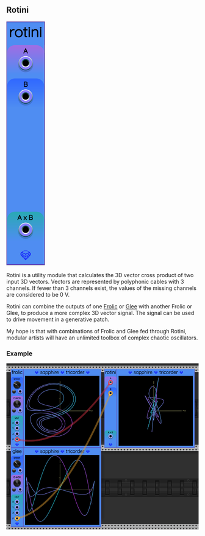 ## Rotini

![Rotini](images/rotini.png)

Rotini is a utility module that calculates the 3D vector cross product
of two input 3D vectors. Vectors are represented by polyphonic cables with 3 channels.
If fewer than 3 channels exist, the values of the missing channels are considered to be 0&nbsp;V.

Rotini can combine the outputs of one [Frolic](Frolic.md) or [Glee](Glee.md) with another Frolic or Glee, to produce a more complex 3D vector signal. The signal can be used to drive movement in a generative patch.

My hope is that with combinations of Frolic and Glee fed through Rotini, modular artists
will have an unlimited toolbox of complex chaotic oscillators.

### Example

![Rotini Example](images/rotini_example.png)

